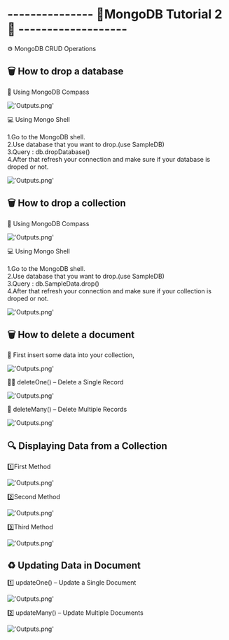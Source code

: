 # --------------- 🔰MongoDB Tutorial 2🔰 -------------------

⚙️ MongoDB CRUD Operations

## 🗑️ How to drop a database
🧭 Using MongoDB Compass

!['Outputs.png'](./Outputs/1.png)

💻 Using Mongo Shell <br><br>
1.Go to the MongoDB shell. <br>
2.Use database that you want to drop.(use SampleDB) <br>
3.Query : db.dropDatabase() <br>
4.After that refresh your connection and make sure if your database is droped or not. <br>

!['Outputs.png'](./Outputs/2.png)

## 🗑️ How to drop a collection
🧭 Using MongoDB Compass

!['Outputs.png'](./Outputs/3.png)

💻 Using Mongo Shell <br><br>
1.Go to the MongoDB shell. <br>
2.Use database that you want to drop.(use SampleDB) <br>
3.Query : db.SampleData.drop() <br>
4.After that refresh your connection and make sure if your collection is droped or not. <br>

!['Outputs.png'](./Outputs/4.png)

## 🗑️ How to delete a document

📝 First insert some data into your collection,

!['Outputs.png'](./Outputs/5.png)

🧍‍♂️ deleteOne() – Delete a Single Record

!['Outputs.png'](./Outputs/6.png)

👥 deleteMany() – Delete Multiple Records

!['Outputs.png'](./Outputs/7.png)

## 🔍 Displaying Data from a Collection

1️⃣First Method

!['Outputs.png'](./Outputs/8.png)

2️⃣Second Method

!['Outputs.png'](./Outputs/9.png)

3️⃣Third Method

!['Outputs.png'](./Outputs/10.png)

## ♻️ Updating Data in Document

1️⃣ updateOne() – Update a Single Document

!['Outputs.png'](./Outputs/11.png)

2️⃣ updateMany() – Update Multiple Documents

!['Outputs.png'](./Outputs/12.png)





